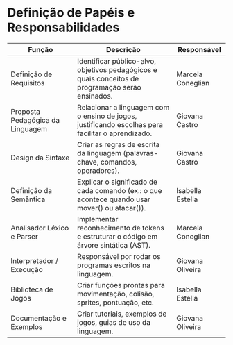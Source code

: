 # Definição de Papéis e Responsabilidades

| Função                   | Descrição                                                                                  | Responsável        |
|--------------------------|--------------------------------------------------------------------------------------------|--------------------|
| Definição de Requisitos  | Identificar público-alvo, objetivos pedagógicos e quais conceitos de programação serão ensinados. | Marcela Coneglian  |
| Proposta Pedagógica da Linguagem | Relacionar a linguagem com o ensino de jogos, justificando escolhas para facilitar o aprendizado. | Giovana Castro     |
| Design da Sintaxe        | Criar as regras de escrita da linguagem (palavras-chave, comandos, operadores).            | Giovana Castro     |
| Definição da Semântica   | Explicar o significado de cada comando (ex.: o que acontece quando usar mover() ou atacar()). | Isabella Estella   |
| Analisador Léxico e Parser | Implementar reconhecimento de tokens e estruturar o código em árvore sintática (AST).     | Marcela Coneglian  |
| Interpretador / Execução | Responsável por rodar os programas escritos na linguagem.                                  | Giovana Oliveira   |
| Biblioteca de Jogos      | Criar funções prontas para movimentação, colisão, sprites, pontuação, etc.                 | Isabella Estella   |
| Documentação e Exemplos  | Criar tutoriais, exemplos de jogos, guias de uso da linguagem.                            | Giovana Oliveira   |
